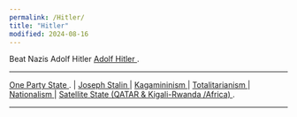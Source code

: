 ```yaml
---
permalink: /Hitler/
title: "Hitler"
modified: 2024-08-16
---
```







Beat Nazis Adolf Hitler <a href=" https://en.wikipedia.org/wiki/Nazi_Germany "> Adolf Hitler  </a> .


<hr style="height:2px;border-width:0;color:gray;background-color:gray">


<a href=" https://en.wikipedia.org/wiki/One-party_state "> One Party State </a> . | <a href=" https://en.wikipedia.org/wiki/Joseph_Stalin "> Joseph Stalin </a> | <a href=" https://en.wikipedia.org/wiki/Leninism "> Kagamininism </a>  | <a href=" https://phdcsseiden.github.io/Totalitarianism/ "> Totalitarianism </a> | <a href=" https://en.wikipedia.org/wiki/Nationalism "> Nationalism </a> | <a href=" https://en.wikipedia.org/wiki/Satellite_state#Post-World_War_II "> Satellite State (QATAR & Kigali-Rwanda /Africa) </a> .


<hr style="height:2px;border-width:0;color:gray;background-color:gray">













